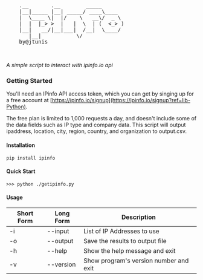 <pre>       
    .__       .__        _____       
    |__|_____ |__| _____/ ____\____  
    |  \____ \|  |/    \   __\/  _ \ 
    |  |  |_> >  |   |  \  | (  <_> )
    |__|   __/|__|___|  /__|  \____/ 
       |__|           \/             
    by@jtunis
</pre><br>
_A simple script to interact with ipinfo.io api_


### Getting Started

You'll need an IPinfo API access token, which you can get by singing up for a free account at [https://ipinfo.io/signup](https://ipinfo.io/signup?ref=lib-Python).

The free plan is limited to 1,000 requests a day, and doesn't include some of the data fields such as IP type and company data. This script will output ipaddress, location, city, region, country, and organization to output.csv. 

#### Installation

```
pip install ipinfo
```

#### Quick Start

```
>>> python ./getipinfo.py
```
#### Usage  
Short Form    | Long Form     | Description
------------- | ------------- |-------------
-i            | --input       | List of IP Addresses to use
-o            | --output      | Save the results to output file
-h            | --help        | Show the help message and exit
-v            | --version     | Show program's version number and exit
